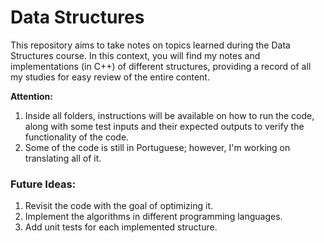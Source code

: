 # Data Structures

This repository aims to take notes on topics learned during the Data Structures course. In this context, you will find my notes and implementations (in C++) of different structures, providing a record of all my studies for easy review of the entire content.

**Attention:** 

1. Inside all folders, instructions will be available on how to run the code, along with some test inputs and their expected outputs to verify the functionality of the code.
2. Some of the code is still in Portuguese; however, I'm working on translating all of it.

### Future Ideas: 

1. Revisit the code with the goal of optimizing it.
2. Implement the algorithms in different programming languages.
3. Add unit tests for each implemented structure.

